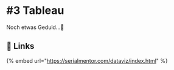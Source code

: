# \#3 Tableau

Noch etwas Geduld...👷 

## 🔗 Links

{% embed url="https://serialmentor.com/dataviz/index.html" %}



